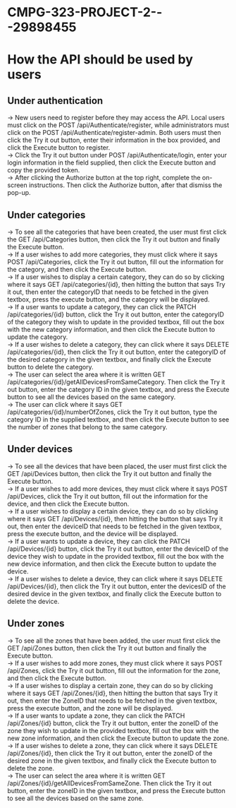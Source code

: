 # CMPG-323-PROJECT-2---29898455
# How the API should be used by users
## Under authentication

-> New users need to register before they may access the API. Local users must click on the POST /api/Authenticate/register, while administrators must click on the POST /api/Authenticate/register-admin. Both users must then click the Try it out button, enter their information in the box provided, and click the Execute button to register.\
-> Click the Try it out button under POST /api/Authenticate/login, enter your login information in the field supplied, then click the Execute button and copy the provided token. \
-> After clicking the Authorize button at the top right, complete the on-screen instructions. Then click the Authorize button, after that dismiss the pop-up.

## Under categories

-> To see all the categories that have been created, the user must first click the GET /api/Categories button, then click the Try it out button and finally the Execute button.\
-> If a user wishes to add more categories, they must click where it says POST /api/Categories, click the Try it out button, fill out the information for the category, and then click the Execute button.\
-> If a user wishes to display a certain category, they can do so by clicking where it says GET /api/categories/{id}, then hitting the button that says Try it out, then enter the categoryID that needs to be fetched in the given textbox, press the execute button, and the category will be displayed.\
-> If a user wants to update a category, they can click the PATCH /api/categories/{id} button, click the Try it out button, enter the categoryID of the category they wish to update in the provided textbox, fill out the box with the new category information, and then click the Execute button to update the category.\
-> If a user wishes to delete a category, they can click where it says DELETE /api/categories/{id}, then click the Try it out button, enter the categoryID of the desired category in the given textbox, and finally click the Execute button to delete the category.\
-> The user can select the area where it is written GET /api/categories/{id}/getAllDevicesFromSameCategory. Then click the Try it out button, enter the category ID in the given textbox, and press the Execute button to see all the devices based on the same category. \
-> The user can click where it says GET /api/categories/{id}/numberOfZones, click the Try it out button, type the category ID in the supplied textbox, and then click the Execute button to see the number of zones that belong to the same category.

## Under devices

-> To see all the devices that have been placed, the user must first click the GET /api/Devices button, then click the Try it out button and finally the Execute button.\
-> If a user wishes to add more devices, they must click where it says POST /api/Devices, click the Try it out button, fill out the information for the device, and then click the Execute button.\
-> If a user wishes to display a certain device, they can do so by clicking where it says GET /api/Devices/{id}, then hitting the button that says Try it out, then enter the deviceID that needs to be fetched in the given textbox, press the execute button, and the device will be displayed.\
-> If a user wants to update a device, they can click the PATCH /api/Devices/{id} button, click the Try it out button, enter the deviceID of the device they wish to update in the provided textbox, fill out the box with the new device information, and then click the Execute button to update the device.\
-> If a user wishes to delete a device, they can click where it says DELETE /api/Devices/{id}, then click the Try it out button, enter the devicesID of the desired device in the given textbox, and finally click the Execute button to delete the device.

## Under zones

-> To see all the zones that have been added, the user must first click the GET /api/Zones button, then click the Try it out button and finally the Execute button.\
-> If a user wishes to add more zones, they must click where it says POST /api/Zones, click the Try it out button, fill out the information for the zone, and then click the Execute button.\
-> If a user wishes to display a certain zone, they can do so by clicking where it says GET /api/Zones/{id}, then hitting the button that says Try it out, then enter the ZoneID that needs to be fetched in the given textbox, press the execute button, and the zone will be displayed.\
-> If a user wants to update a zone, they can click the PATCH /api/Zones/{id} button, click the Try it out button, enter the zoneID of the zone they wish to update in the provided textbox, fill out the box with the new zone information, and then click the Execute button to update the zone.\
-> If a user wishes to delete a zone, they can click where it says DELETE /api/Zones/{id}, then click the Try it out button, enter the zoneID of the desired zone in the given textbox, and finally click the Execute button to delete the zone.\
-> The user can select the area where it is written GET /api/Zones/{id}/getAllDevicesFromSameZone. Then click the Try it out button, enter the zoneID in the given textbox, and press the Execute button to see all the devices based on the same zone.
